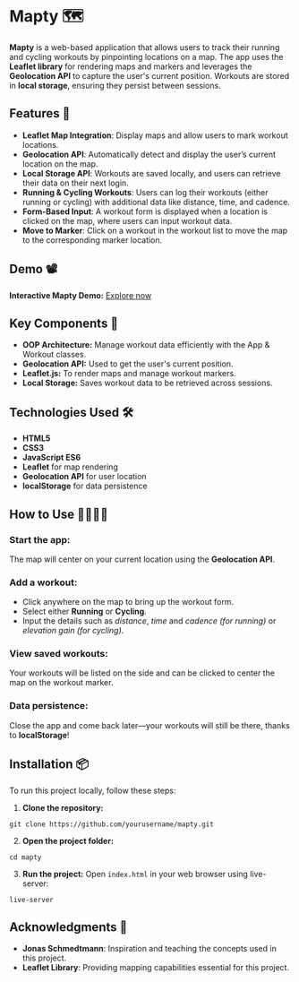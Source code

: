 # Mapty 🗺️

**Mapty** is a web-based application that allows users to track their running and cycling workouts by pinpointing locations on a map. The app uses the **Leaflet library** for rendering maps and markers and leverages the **Geolocation API** to capture the user's current position. Workouts are stored in **local storage**, ensuring they persist between sessions.

## Features 🌟

- **Leaflet Map Integration**: Display maps and allow users to mark workout locations.
- **Geolocation API**: Automatically detect and display the user’s current location on the map.
- **Local Storage API**: Workouts are saved locally, and users can retrieve their data on their next login.
- **Running & Cycling Workouts**: Users can log their workouts (either running or cycling) with additional data like distance, time, and cadence.
- **Form-Based Input**: A workout form is displayed when a location is clicked on the map, where users can input workout data.
- **Move to Marker**: Click on a workout in the workout list to move the map to the corresponding marker location.

## Demo 📽️
**Interactive Mapty Demo:** [Explore now](https://mostafa-ehab22.github.io/Mapty-Workout-Tracker/)

## Key Components 🔑
- **OOP Architecture:** Manage workout data efficiently with the App & Workout classes.
- **Geolocation API:** Used to get the user's current position.
- **Leaflet.js:** To render maps and manage workout markers.
- **Local Storage:** Saves workout data to be retrieved across sessions.

## Technologies Used 🛠️

- **HTML5**
- **CSS3**
- **JavaScript ES6**
- **Leaflet** for map rendering
- **Geolocation API** for user location
- **localStorage** for data persistence
  
## How to Use 🏃‍♂️🚴‍♀️

### Start the app:
The map will center on your current location using the **Geolocation API**.

### Add a workout:
- Click anywhere on the map to bring up the workout form.
- Select either **Running** or **Cycling**.
- Input the details such as *distance*, *time* and *cadence (for running)* or *elevation gain (for cycling)*.

### View saved workouts:
Your workouts will be listed on the side and can be clicked to center the map on the workout marker.

### Data persistence:
Close the app and come back later—your workouts will still be there, thanks to **localStorage**!

## Installation 📦

To run this project locally, follow these steps:

1. **Clone the repository:**
```
git clone https://github.com/yourusername/mapty.git
```
2. **Open the project folder:**
```
cd mapty
```
3. **Run the project:** Open ```index.html``` in your web browser using live-server:
```
live-server
```

## Acknowledgments 🙌

- **Jonas Schmedtmann**: Inspiration and teaching the concepts used in this project.
- **Leaflet Library**: Providing mapping capabilities essential for this project.
